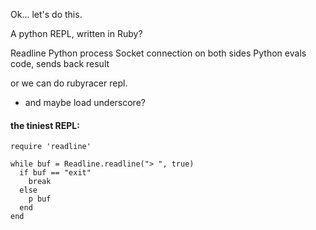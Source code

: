 Ok... let's do this.

A python REPL, written in Ruby?

Readline
Python process
Socket connection on both sides
Python evals code, sends back result

or we can do rubyracer repl.
  - and maybe load underscore?


#### the tiniest REPL:

```
require 'readline'

while buf = Readline.readline("> ", true)
  if buf == "exit"
    break
  else
    p buf
  end
end
```

